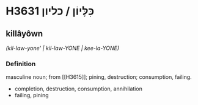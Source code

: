 # H3631 כִּלָּיוֹן / כליון

## killâyôwn

_(kil-law-yone' | kil-law-YONE | kee-la-YONE)_

### Definition

masculine noun; from [[H3615]]; pining, destruction; consumption, failing.

- completion, destruction, consumption, annihilation
- failing, pining
